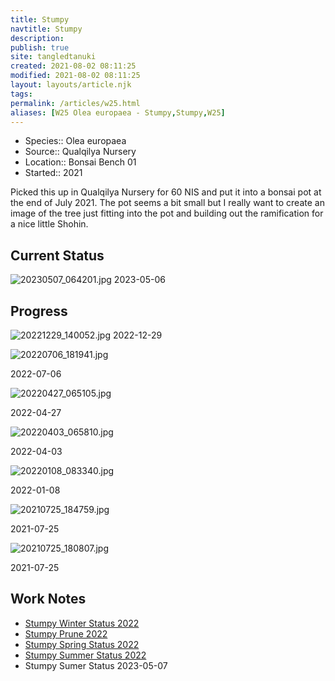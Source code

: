 ```yaml
---
title: Stumpy
navtitle: Stumpy
description: 
publish: true
site: tangledtanuki
created: 2021-08-02 08:11:25
modified: 2021-08-02 08:11:25
layout: layouts/article.njk
tags:
permalink: /articles/w25.html
aliases: [W25 Olea europaea - Stumpy,Stumpy,W25]
---
```


- Species:: Olea europaea
- Source:: Qualqilya Nursery
- Location:: Bonsai Bench 01
- Started:: 2021

Picked this up in Qualqilya Nursery for 60 NIS and put it into a bonsai pot at the end of July 2021. The pot seems a bit small but I really want to create an image of the tree just fitting into the pot and building out the ramification for a nice little Shohin.

## Current Status

![20230507_064201.jpg](/img/20230507_064201.jpg)
2023-05-06

## Progress

![20221229_140052.jpg](/img/20221229_140052.jpg)
2022-12-29

![20220706_181941.jpg](/img/20220706_181941.jpg)

2022-07-06

![20220427_065105.jpg](/img/20220427_065105.jpg)

2022-04-27

![20220403_065810.jpg](/img/20220403_065810.jpg)

2022-04-03

![20220108_083340.jpg](/img/20220108_083340.jpg)

2022-01-08

![20210725_184759.jpg](/img/20210725_184759.jpg)

2021-07-25

![20210725_180807.jpg](/img/20210725_180807.jpg)

2021-07-25

## Work Notes

- [Stumpy Winter Status 2022](/articles/stumpy_winter_status_2022-01-08.html)
- [Stumpy Prune 2022](/articles/stumpy_prune_2022-03-03.html)
- [Stumpy Spring Status 2022](/articles/stumpy_spring_status_2022-04-15.html)
- [Stumpy Summer Status 2022](/articles/stumpy_summer_status_2022-07-06.html)
- Stumpy Sumer Status 2023-05-07

